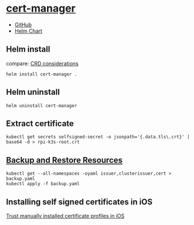 # [cert-manager](https://cert-manager.io)
- [GitHub](https://github.com/cert-manager/cert-manager)
- [Helm Chart](https://cert-manager.io/docs/installation/helm/)

## Helm install 
compare: [CRD considerations](https://cert-manager.io/docs/installation/helm/#crd-considerations)
```
helm install cert-manager .
```

## Helm uninstall
```
helm uninstall cert-manager
``` 

## Extract certificate
```
kubectl get secrets selfsigned-secret -o jsonpath='{.data.tls\.crt}' | base64 -d > rpi-k3s-root.crt
```

## [Backup and Restore Resources](https://cert-manager.io/docs/devops-tips/backup/)
```
kubectl get --all-namespaces -oyaml issuer,clusterissuer,cert > backup.yaml
kubectl apply -f backup.yaml
```

## Installing self signed certificates in iOS
[Trust manually installed certificate profiles in iOS](https://support.apple.com/en-us/102390)


